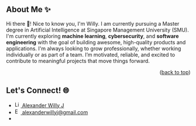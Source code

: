 <a id="readme-top"></a>


## About Me ✨
Hi there 👋! Nice to know you, I'm Willy. I am currently pursuing a Master degree in Artificial Intelligence at Singapore Management University (SMU). I'm currently exploring <b>machine learning</b>, <b>cybersecurity</b>, and <b>software engineering</b> with the goal of building awesome, high-quality products and applications. I'm always looking to grow professionally, whether working individually or as part of a team. I’m motivated, reliable, and excited to contribute to meaningful projects that move things forward.

<p align="right">(<a href="#readme-top">back to top</a>)</p>


## Let's Connect! 🌐
<ul>
  <li>
    <a href="https://www.linkedin.com/in/alexanderwillyj/">
      <img src="https://cdn.jsdelivr.net/gh/devicons/devicon/icons/linkedin/linkedin-original.svg" alt="LinkedIn" width="16" height="16" />
      Alexander Willy J
    </a>
  </li>
  <li>
    <a href="mailto:alexanderwillyj@gmail.com">
      <img src="https://upload.wikimedia.org/wikipedia/commons/4/4e/Gmail_Icon.png" alt="Email" width="16" height="16" />
      alexanderwillyj@gmail.com
    </a>    
  </li>
  <li>
    
  </li>
</ul>


<!-- MARKDOWN LINKS & IMAGES -->
